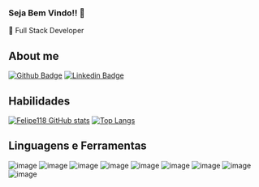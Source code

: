 ### Seja Bem Vindo!! 👋


 🚀 Full Stack Developer 
    



 
## About me

[![Github Badge](https://img.shields.io/badge/-Github-000?style=flat-square&logo=Github&logoColor=white&link=)](https://github.com/Felipe118)
[![Linkedin Badge](https://img.shields.io/badge/-LinkedIn-blue?style=flat-square&logo=Linkedin&logoColor=white&link=)](https://www.linkedin.com/in/luis-felipe-914281189/)




## Habilidades 
  
 [![Felipe118 GitHub stats](https://github-readme-stats.vercel.app/api?username=Felipe118)](https://github.com/Felipe118/github-readme-stats)
 [![Top Langs](https://github-readme-stats.vercel.app/api/top-langs/?username=Felipe118&layout=compact)](https://github.com/Felipe118/github-readme-stats)
 
 ## Linguagens e Ferramentas
 
![image](https://img.shields.io/badge/PHP-777BB4?style=for-the-badge&logo=php&logoColor=white)
![image](https://img.shields.io/badge/Laravel-FF2D20?style=for-the-badge&logo=laravel&logoColor=white)
![image](https://img.shields.io/badge/MySQL-00000F?style=for-the-badge&logo=mysql&logoColor=white)
![image](https://img.shields.io/badge/Linux-FCC624?style=for-the-badge&logo=linux&logoColor=black)
![image](https://img.shields.io/badge/JavaScript-323330?style=for-the-badge&logo=javascript&logoColor=F7DF1E)
![image](https://img.shields.io/badge/Bootstrap-563D7C?style=for-the-badge&logo=bootstrap&logoColor=white)
![image](https://img.shields.io/badge/Git-F05032?style=for-the-badge&logo=git&logoColor=white)
![image](https://img.shields.io/badge/HTML5-E34F26?style=for-the-badge&logo=html5&logoColor=white)
![image](https://img.shields.io/badge/CSS3-1572B6?style=for-the-badge&logo=css3&logoColor=white)
 
